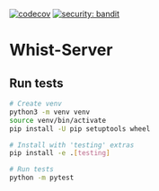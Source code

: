 [![codecov](https://codecov.io/gh/Whist-Team/Whist-Server/branch/main/graph/badge.svg)](https://codecov.io/gh/Whist-Team/Whist-Server) [![security: bandit](https://img.shields.io/badge/security-bandit-yellow.svg)](https://github.com/PyCQA/bandit)
# Whist-Server

## Run tests
```bash
# Create venv
python3 -m venv venv
source venv/bin/activate
pip install -U pip setuptools wheel

# Install with 'testing' extras
pip install -e .[testing]

# Run tests
python -m pytest
```
